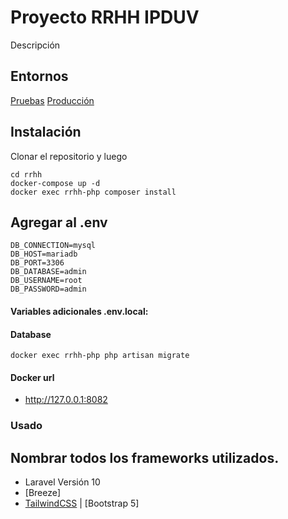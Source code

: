 # Proyecto RRHH IPDUV
Descripción


## Entornos


[Pruebas](http://url-prueba.chaco.gob.ar/)
[Producción](https://url.chaco.gob.ar/)




## Instalación


Clonar el repositorio y luego


```console
cd rrhh
docker-compose up -d
docker exec rrhh-php composer install
```

## Agregar al .env

```console
DB_CONNECTION=mysql
DB_HOST=mariadb
DB_PORT=3306
DB_DATABASE=admin
DB_USERNAME=root
DB_PASSWORD=admin
```


#### Variables adicionales .env.local:


#### Database


```console
docker exec rrhh-php php artisan migrate
```


#### Docker url
   * http://127.0.0.1:8082


### Usado
## Nombrar todos los frameworks utilizados.
- Laravel Versión 10
- [Breeze]
- [TailwindCSS](https://tailwindcss.com/) | [Bootstrap 5] 
